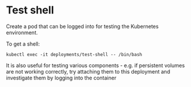 # Test shell

Create a pod that can be logged into for testing the Kubernetes environment.

To get a shell:

```shell
kubectl exec -it deployments/test-shell -- /bin/bash
```

It is also useful for testing various components - e.g. if persistent volumes are not working correctly, try attaching
them to this deployment and investigate them by logging into the container
